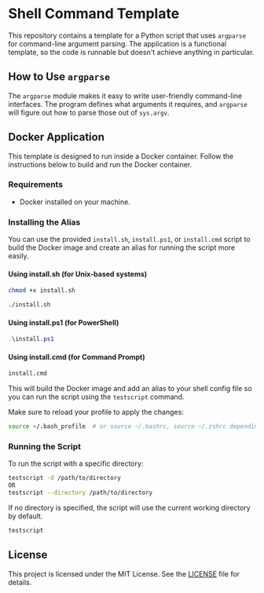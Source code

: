 # Shell Command Template

This repository contains a template for a Python script that uses `argparse` for command-line argument parsing. The application is a functional template, so the code is runnable but doesn't achieve anything in particular.

## How to Use `argparse`

The `argparse` module makes it easy to write user-friendly command-line interfaces. The program defines what arguments it requires, and `argparse` will figure out how to parse those out of `sys.argv`.

## Docker Application

This template is designed to run inside a Docker container. Follow the instructions below to build and run the Docker container.

### Requirements

- Docker installed on your machine.

### Installing the Alias

You can use the provided `install.sh`, `install.ps1`, or `install.cmd` script to build the Docker image and create an alias for running the script more easily.

#### Using install.sh (for Unix-based systems)

```sh
chmod +x install.sh

./install.sh
```

#### Using install.ps1 (for PowerShell)

```powershell
.\install.ps1
```

#### Using install.cmd (for Command Prompt)

```cmd
install.cmd
```

This will build the Docker image and add an alias to your shell config file so you can run the script using the `testscript` command.

Make sure to reload your profile to apply the changes:

```sh
source ~/.bash_profile  # or source ~/.bashrc, source ~/.zshrc depending on your shell
```

### Running the Script

To run the script with a specific directory:

```sh
testscript -d /path/to/directory
OR
testscript --directory /path/to/directory
```

If no directory is specified, the script will use the current working directory by default.

```sh
testscript
```

## License

This project is licensed under the MIT License. See the [LICENSE](./LICENSE) file for details.